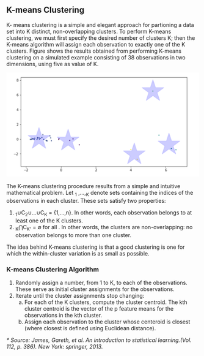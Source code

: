 <h2> K-means Clustering </h2>

K- means clustering is a simple and elegant approach for partioning a data set into K distinct, non-overlapping clusters. To perform K-means clustering, we must first specify the desired number of clusters K; then the K-means algorithm will assign each observation to exactly one of the K clusters. Figure shows the results obtained from performing K-means clustering on a simulated example consisting of 38 observations in two dimensions, using five as value of K.

<img src="Clustering_example.png"></img>

The K-means clustering procedure results from a simple and intuitive mathematical problem. Let <math>C<sub>1</sub> </math>,...,<math>C<sub>K</sub></math> denote sets containing the indices of the observations in each cluster. These sets satisfy two properties:

<ol>
<li> <math> C<sub>1</sub>&#x222A;C<sub>2</sub>&#x222A;...&#x222A;C<sub>K</sub> = {1,...,n}</math>. In other words, each observation belongs to at least one of the K clusters.
</li>
<li><math>C<sub>K</sub>&#x22C2;C<sub>K'</sub> = &#x2205;</math> for all <math>k &#x2260;k'</math>. In other words, the clusters are non-overlapping: no observation belongs to more than one cluster.
</li>
</ol>

The idea behind K-means clustering is that a good clustering is one for which the within-cluster variation is as small as possible.  

<h3> K-means Clustering Algorithm </h3>

<ol>
<li>Randomly assign a number, from 1 to K, to each of the observations. These serve as initial cluster assignments for the observations.
</li>
<li>Iterate until the cluster assignments stop changing:
<ol type="a">
<li>For each of the K clusters, compute the cluster centroid. The kth cluster centroid is the vector of the p feature means for the observations in the kth cluster.
</li>
<li>Assign each observation to the cluster whose centeroid is closest (where closest is defined using Euclidean distance).
</li>
</ol>
</li>
</ol>


<em>* Source: James, Gareth, et al. An introduction to statistical learning.(Vol. 112, p. 386). New York: springer, 2013. </em>